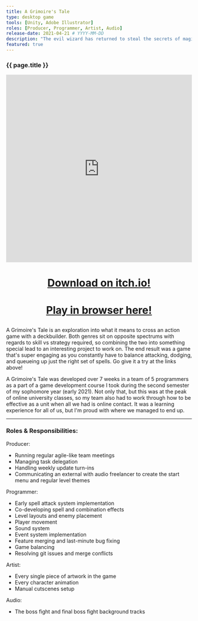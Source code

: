 ```yaml
---
title: A Grimoire's Tale
type: desktop game
tools: [Unity, Adobe Illustrator]
roles: [Producer, Programmer, Artist, Audio]
release-date: 2021-04-21 # YYYY-MM-DD
description: "The evil wizard has returned to steal the secrets of magic from the library! Sling all sorts of combined spells to take down him and his lackeys in this fast-paced action deckbuilder."
featured: true
---
```


### {{ page.title }}

<iframe width="100%" height="509" src="https://www.youtube.com/embed/1fcMwpITjCY" title="YouTube video player" frameborder="0" allow="accelerometer; autoplay; clipboard-write; encrypted-media; gyroscope; picture-in-picture" allowfullscreen></iframe>  

<h1>
  <p style="text-align: center;">
      <a href="https://toastylionstudios.itch.io/a-grimoires-tale">Download on itch.io!</a>
  </p>
</h1>
<h1>
  <p style="text-align: center;">
      <a href="{{ page.url }}/play">Play in browser here!</a>
  </p>
</h1>

A Grimoire's Tale is an exploration into what it means to cross an action game with a deckbuilder. Both genres sit on opposite spectrums with regards to skill vs strategy required, so combining the two into something special lead to an interesting project to work on. The end result was a game that's super engaging as you constantly have to balance attacking, dodging, and queueing up just the right set of spells. Go give it a try at the links above!  

A Grimoire's Tale was developed over 7 weeks in a team of 5 programmers as a part of a game development course I took during the second semester of my sophomore year (early 2021). Not only that, but this was at the peak of online university classes, so my team also had to work through how to be effective as a unit when all we had is online contact. It was a learning experience for all of us, but I'm proud with where we managed to end up.  

---

### Roles & Responsibilities:
Producer:
* Running regular agile-like team meetings
* Managing task delegation
* Handling weekly update turn-ins
* Communicating an external with audio freelancer to create the start menu and regular level themes  

Programmer:
* Early spell attack system implementation
* Co-developing spell and combination effects
* Level layouts and enemy placement
* Player movement
* Sound system
* Event system implementation
* Feature merging and last-minute bug fixing
* Game balancing
* Resolving git issues and merge conflicts

Artist:
* Every single piece of artwork in the game
* Every character animation
* Manual cutscenes setup

Audio:
* The boss fight and final boss fight background tracks
